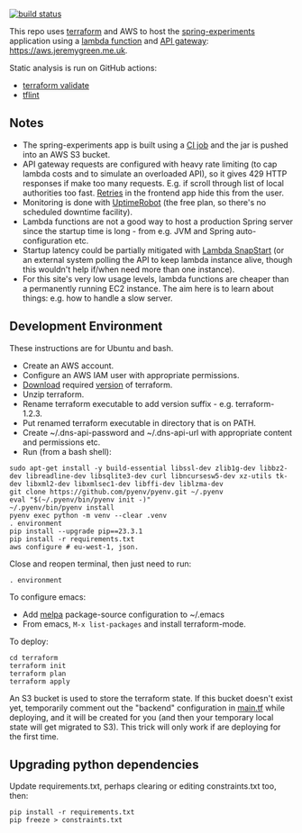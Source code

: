[![build status](https://github.com/jg210/aws-experiments/actions/workflows/checks.yml/badge.svg)](https://github.com/jg210/aws-experiments/actions/workflows/checks.yml)

This repo uses [terraform](https://www.terraform.io/) and AWS to host the [spring-experiments](https://github.com/jg210/spring-experiments) application using a [lambda function](https://aws.amazon.com/pm/lambda/) and [API gateway](https://aws.amazon.com/api-gateway/): https://aws.jeremygreen.me.uk.

Static analysis is run on GitHub actions:

* [terraform validate](https://developer.hashicorp.com/terraform/cli/commands/validate)
* [tflint](https://github.com/terraform-linters/tflint)

## Notes

* The spring-experiments app is built using a [CI job](https://github.com/jg210/spring-experiments/actions/workflows/checks.yml) and the jar is pushed into an AWS S3 bucket.
* API gateway requests are configured with heavy rate limiting (to cap lambda costs and to simulate an overloaded API), so it gives 429 HTTP responses if make too many requests. E.g. if scroll through list of local authorities too fast. [Retries](https://github.com/jg210/spring-experiments/pull/41) in the frontend app hide this from the user.
* Monitoring is done with [UptimeRobot](https://stats.uptimerobot.com/kD80YhnAzD) (the free plan, so there's no scheduled downtime facility).
* Lambda functions are not a good way to host a production Spring server since the startup time is long - from e.g. JVM and Spring auto-configuration etc.
* Startup latency could be partially mitigated with [Lambda SnapStart](https://docs.aws.amazon.com/lambda/latest/dg/snapstart.html) (or an external system polling the API to keep lambda instance alive, though this wouldn't help if/when need more than one instance).
* For this site's very low usage levels, lambda functions are cheaper than a permanently running EC2 instance. The aim here is to learn about things: e.g. how to handle a slow server.

## Development Environment

These instructions are for Ubuntu and bash.

* Create an AWS account.
* Configure an AWS IAM user with appropriate permissions.
* [Download](https://www.terraform.io/downloads.html) required [version](terraform/main.tf) of terraform.
* Unzip terraform.
* Rename terraform executable to add version suffix - e.g. terraform-1.2.3.
* Put renamed terraform executable in directory that is on PATH.
* Create ~/.dns-api-password and ~/.dns-api-url with appropriate content and permissions etc.
* Run (from a bash shell):

```
sudo apt-get install -y build-essential libssl-dev zlib1g-dev libbz2-dev libreadline-dev libsqlite3-dev curl libncursesw5-dev xz-utils tk-dev libxml2-dev libxmlsec1-dev libffi-dev liblzma-dev
git clone https://github.com/pyenv/pyenv.git ~/.pyenv
eval "$(~/.pyenv/bin/pyenv init -)"
~/.pyenv/bin/pyenv install
pyenv exec python -m venv --clear .venv
. environment
pip install --upgrade pip==23.3.1
pip install -r requirements.txt
aws configure # eu-west-1, json.
```

Close and reopen terminal, then just need to run:

```
. environment
```

To configure emacs:

* Add [melpa](https://www.emacswiki.org/emacs/MELPA) package-source configuration to ~/.emacs
* From emacs, `M-x list-packages` and install terraform-mode.

To deploy:

```
cd terraform
terraform init
terraform plan
terraform apply
```

An S3 bucket is used to store the terraform state. If this bucket doesn't exist yet, temporarily comment out the "backend" configuration in [main.tf](main.tf) while deploying, and it will be created for you (and then your temporary local state will get migrated to S3). This trick will only work if are deploying for the first time.

## Upgrading python dependencies

Update requirements.txt, perhaps clearing or editing constraints.txt too, then:

```
pip install -r requirements.txt
pip freeze > constraints.txt
```